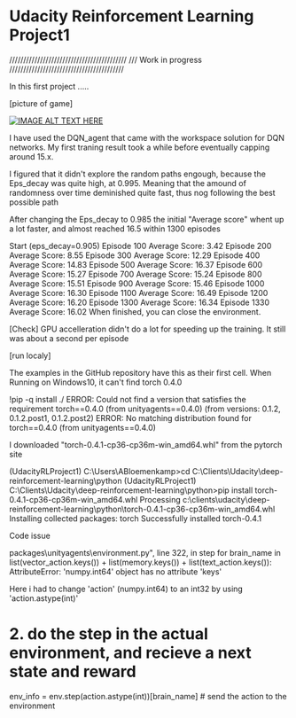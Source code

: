 # Udacity Reinforcement Learning Project1

//////////////////////////////////////////
/// Work in progress
/////////////////////////////////////////

In this first project .....

[picture of game]

[![IMAGE ALT TEXT HERE](https://img.youtube.com/vi/fbF0UsxEx5Y/0.jpg)](https://www.youtube.com/watch?v=fbF0UsxEx5Y)


I have used the DQN_agent that came with the workspace solution for DQN networks. My first traning result took a while before eventually capping around 15.x.

I figured that it didn't explore the random paths engough, because the Eps_decay was quite high, at 0.995. Meaning that the amound of randomness over time deminished quite fast, thus nog following the best possible path 

After changing the Eps_decay to 0.985 the initial "Average score" whent up a lot faster, and almost reached 16.5 within 1300 episodes



Start (eps_decay=0.905)
Episode 100	Average Score: 3.42
Episode 200	Average Score: 8.55
Episode 300	Average Score: 12.29
Episode 400	Average Score: 14.83
Episode 500	Average Score: 16.37
Episode 600	Average Score: 15.27
Episode 700	Average Score: 15.24
Episode 800	Average Score: 15.51
Episode 900	Average Score: 15.46
Episode 1000	Average Score: 16.30
Episode 1100	Average Score: 16.49
Episode 1200	Average Score: 16.20
Episode 1300	Average Score: 16.34
Episode 1330	Average Score: 16.02
When finished, you can close the environment.




[Check]
GPU accelleration didn't do a lot for speeding up the training. It still was about a second per episode



[run localy]

The examples in the GitHub repository have this as their first cell. When Running on Windows10, it can't find torch 0.4.0

!pip -q install ./
ERROR: Could not find a version that satisfies the requirement torch==0.4.0 (from unityagents==0.4.0) (from versions: 0.1.2, 0.1.2.post1, 0.1.2.post2)
ERROR: No matching distribution found for torch==0.4.0 (from unityagents==0.4.0)

I downloaded "torch-0.4.1-cp36-cp36m-win_amd64.whl" from the pytorch site

(UdacityRLProject1) C:\Users\ABloemenkamp>cd C:\Clients\Udacity\deep-reinforcement-learning\python
(UdacityRLProject1) C:\Clients\Udacity\deep-reinforcement-learning\python>pip install torch-0.4.1-cp36-cp36m-win_amd64.whl
Processing c:\clients\udacity\deep-reinforcement-learning\python\torch-0.4.1-cp36-cp36m-win_amd64.whl
Installing collected packages: torch
Successfully installed torch-0.4.1

Code issue 

packages\unityagents\environment.py", line 322, in step
for brain_name in list(vector_action.keys()) + list(memory.keys()) + list(text_action.keys()):
AttributeError: 'numpy.int64' object has no attribute 'keys'

Here i had to change 'action' (numpy.int64) to an int32 by using 'action.astype(int)'

# 2. do the step in the actual environment, and recieve a next state and reward
env_info = env.step(action.astype(int))[brain_name]        # send the action to the environment

